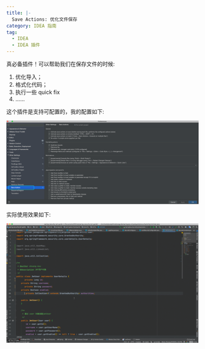 ```yaml
---
title: |-
  Save Actions: 优化文件保存
category: IDEA 指南
tag:
  - IDEA
  - IDEA 插件
---
```


真必备插件！可以帮助我们在保存文件的时候:

1. 优化导入；
1. 格式化代码；
1. 执行一些 quick fix
1. ......

这个插件是支持可配置的，我的配置如下:

![save-actions](./assets/save-actions.png)

实际使用效果如下:

![save-actions2](./assets/save-actions2.gif)
